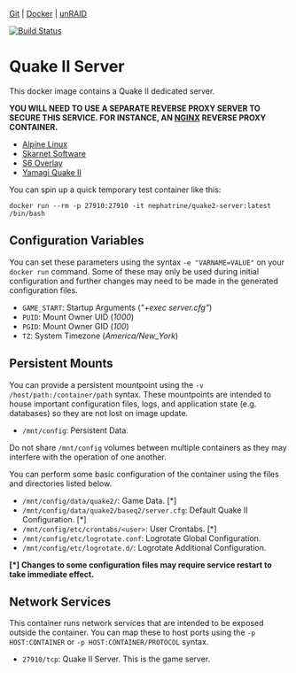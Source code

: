 [Git](https://code.nephatrine.net/nephatrine/docker-quake2/src/branch/master) |
[Docker](https://hub.docker.com/r/nephatrine/quake2-server/) |
[unRAID](https://code.nephatrine.net/nephatrine/unraid-containers)

[![Build Status](https://ci.nephatrine.net/api/badges/nephatrine/docker-quake2/status.svg?ref=refs/heads/master)](https://ci.nephatrine.net/nephatrine/docker-quake2)

# Quake II Server

This docker image contains a Quake II dedicated server.

**YOU WILL NEED TO USE A SEPARATE REVERSE PROXY SERVER TO SECURE THIS SERVICE.
FOR INSTANCE, AN [NGINX](https://nginx.com/) REVERSE PROXY CONTAINER.**

- [Alpine Linux](https://alpinelinux.org/)
- [Skarnet Software](https://skarnet.org/software/)
- [S6 Overlay](https://github.com/just-containers/s6-overlay)
- [Yamagi Quake II](https://yamagi.org/quake2/)

You can spin up a quick temporary test container like this:

~~~
docker run --rm -p 27910:27910 -it nephatrine/quake2-server:latest /bin/bash
~~~

## Configuration Variables

You can set these parameters using the syntax ``-e "VARNAME=VALUE"`` on your
``docker run`` command. Some of these may only be used during initial
configuration and further changes may need to be made in the generated
configuration files.

- ``GAME_START``: Startup Arguments (*"+exec server.cfg"*)
- ``PUID``: Mount Owner UID (*1000*)
- ``PGID``: Mount Owner GID (*100*)
- ``TZ``: System Timezone (*America/New_York*)

## Persistent Mounts

You can provide a persistent mountpoint using the ``-v /host/path:/container/path``
syntax. These mountpoints are intended to house important configuration files,
logs, and application state (e.g. databases) so they are not lost on image
update.

- ``/mnt/config``: Persistent Data.

Do not share ``/mnt/config`` volumes between multiple containers as they may
interfere with the operation of one another.

You can perform some basic configuration of the container using the files and
directories listed below.

- ``/mnt/config/data/quake2/``: Game Data. [*]
- ``/mnt/config/data/quake2/baseq2/server.cfg``: Default Quake II Configuration. [*]
- ``/mnt/config/etc/crontabs/<user>``: User Crontabs. [*]
- ``/mnt/config/etc/logrotate.conf``: Logrotate Global Configuration.
- ``/mnt/config/etc/logrotate.d/``: Logrotate Additional Configuration.

**[*] Changes to some configuration files may require service restart to take
immediate effect.**

## Network Services

This container runs network services that are intended to be exposed outside
the container. You can map these to host ports using the ``-p HOST:CONTAINER``
or ``-p HOST:CONTAINER/PROTOCOL`` syntax.

- ``27910/tcp``: Quake II Server. This is the game server.
